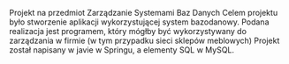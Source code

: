 Projekt na przedmiot Zarządzanie Systemami Baz Danych
Celem projektu było stworzenie aplikacji wykorzystującej system bazodanowy.
Podana realizacja jest programem, który mógłby być wykorzystywany do zarządzania w firmie (w tym przypadku sieci sklepów meblowych)
Projekt został napisany w javie w Springu, a elementy SQL w MySQL.

